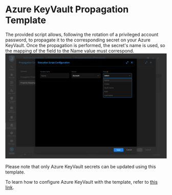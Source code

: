 ﻿# Azure KeyVault Propagation Template

The provided script allows, following the rotation of a privileged account password, to propagate it to the corresponding secret on your Azure KeyVault.
Once the propagation is performed, the secret's name is used, so the mapping of the field to the Name value must correspond.
![alt text](./images/keyvault-img-fieldmap.png)

Please note that only Azure KeyVault secrets can be updated using this template.

To learn how to configure Azure KeyVault with the template, refer to [this link](../../Providers/Azure%20Key%20Vault/ReadMe.md).
